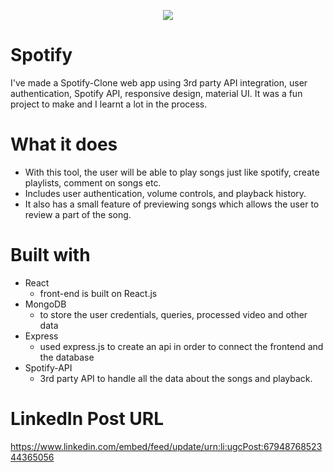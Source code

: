 <p align="center">
  <img src="https://www.scdn.co/i/_global/open-graph-default.png" />
  </p>
  
  # Spotify
  
I've made a Spotify-Clone web app using 3rd party API integration, user authentication, Spotify API, responsive design, material UI. It was a fun project to make and I learnt a lot in the process.

# What it does

* With this tool, the user will be able to play songs just like spotify, create playlists, comment on songs etc.
* Includes user authentication, volume controls, and playback history.
* It also has a small feature of previewing songs which allows the user to review a part of the song.


# Built with
* React
  * front-end is built on React.js
* MongoDB
  * to store the user credentials, queries, processed video and other data
* Express
  * used express.js to create an api in order to connect the frontend and the database
* Spotify-API 
  * 3rd party API to handle all the data about the songs and playback.
 

# LinkedIn Post URL 
  https://www.linkedin.com/embed/feed/update/urn:li:ugcPost:6794876852344365056

